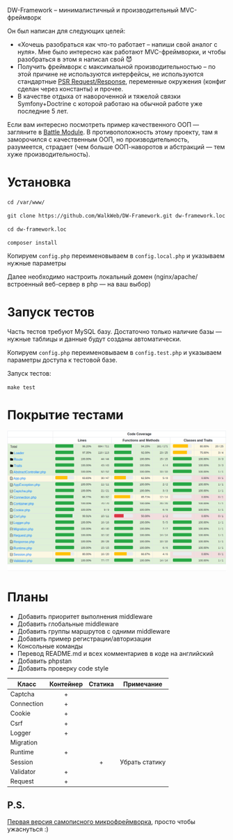 
DW-Framework – минималистичный и производительный MVC-фреймворк

Он был написан для следующих целей:

- «Хочешь разобраться как что-то работает – напиши свой аналог с нуля». Мне было интересно как работают MVC-фреймворки,
и чтобы разобраться в этом я написал свой 😈
- Получить фреймворк с максимальной производительностью – по этой причине не используются интерфейсы, не используются 
стандартные [PSR Request/Response](https://www.php-fig.org/psr/psr-7/), переменные окружения (конфиг сделан через 
константы) и прочее.
- В качестве отдыха от навороченной и тяжелой связки Symfony+Doctrine с которой работаю на обычной работе уже последние
5 лет.

Если вам интересно посмотреть пример качественного ООП — загляните в [Battle Module](https://github.com/WalkWeb/Battle-Module).
В противоположность этому проекту, там я заморочился с качественным ООП, но производительность, разумеется, страдает 
(чем больше ООП-наворотов и абстракций — тем хуже производительность).

# Установка

`cd /var/www/`

`git clone https://github.com/WalkWeb/DW-Framework.git dw-framework.loc`

`cd dw-framework.loc`

`composer install`

Копируем `config.php` переименовываем в `config.local.php` и указываем нужные параметры

Далее необходимо настроить локальный домен (nginx/apache/встроенный веб-сервер в php — на ваш выбор)

# Запуск тестов

Часть тестов требуют MySQL базу. Достаточно только наличие базы — нужные таблицы и данные будут созданы автоматически.

Копируем `config.php` переименовываем в `config.test.php` и указываем параметры доступа к тестовой базе.

Запуск тестов:

`make test`

# Покрытие тестами

![alt text](public/images/test-coverage.png)

# Планы

- Добавить приоритет выполнения middleware
- Добавить глобальные middleware
- Добавить группы маршрутов с одними middleware
- Добавить пример регистрации/авторизации
- Консольные команды
- Перевод README.md и всех комментариев в коде на английский
- Добавить phpstan
- Добавить проверку code style

| Класс       | Контейнер | Статика | Примечание                          |  
|-------------|:---------:|:-------:|-------------------------------------|
| Captcha     |     +     |         |                                     |
| Connection  |     +     |         |                                     |
| Cookie      |     +     |         |                                     |
| Csrf        |     +     |         |                                     |
| Logger      |     +     |         |                                     |
| Migration   |           |         |                                     |
| Runtime     |     +     |         |                                     |
| Session     |           |    +    | Убрать статику                      |
| Validator   |     +     |         |                                     |
| Request     |     +     |         |                                     |

## P.S.

[Первая версия самописного микрофреймворка](https://github.com/WalkWeb/TickTackToe), просто чтобы ужаснуться :)

